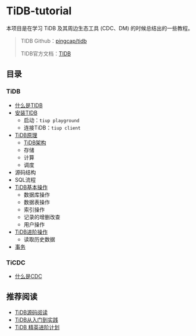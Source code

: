 # TiDB-tutorial
本项目是在学习 TiDB 及其周边生态工具 (CDC、DM) 的时候总结出的一些教程。

> TIDB Github：[pingcap/tidb](https://github.com/pingcap/tidb)
>
> TIDB官方文档：[TIDB](https://docs.pingcap.com/zh/tidb/stable)

## 目录
### TiDB
- [什么是TIDB]()
- [安装TIDB](https://docs.pingcap.com/zh/tidb/stable/quick-start-with-tidb)
  - 启动：`tiup playground`
  - 连接TiDB：`tiup client`
- [TiDB原理]()
  - [TiDB架构]()
  - 存储
  - 计算
  - 调度
- 源码结构
- SQL流程
- [TiDB基本操作](./content/TiDB基本操作.md)
  - 数据库操作
  - 数据表操作
  - 索引操作
  - 记录的增删改查
  - 用户操作
- [TiDB进阶操作](./content/TiDB进阶操作.md)
  - 读取历史数据
- [事务]()

### TiCDC
- [什么是CDC]()
## 推荐阅读

- [TiDB源码阅读](https://pingcap.com/blog-cn/#TiDB-%E6%BA%90%E7%A0%81%E9%98%85%E8%AF%BB)
- [TiDB从入门到实践](https://www.bilibili.com/video/BV1Xz4y1Q79U?p=3&spm_id_from=pageDriver)
- [TiDB 精英进阶计划](https://www.bilibili.com/video/BV1pp4y1X7UQ?from=search&seid=14358703445510926872)
